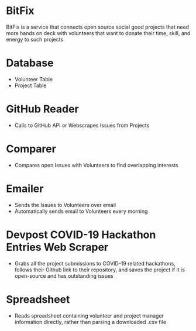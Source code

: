 # BitFix
BitFix is a service that connects open source social good projects that need more hands on deck with volunteers that want to donate their time, skill, and energy to such projects

# Database
- Volunteer Table
- Project Table

# GitHub Reader
- Calls to GitHub API or Webscrapes Issues from Projects

# Comparer
- Compares open Issues with Volunteers to find overlapping interests

# Emailer
- Sends the Issues to Volunteers over email
- Automatically sends email to Volunteers every morning

# Devpost COVID-19 Hackathon Entries Web Scraper
- Grabs all the project submissions to COVID-19 related hackathons, follows their Github link to their repository, and saves the project
  if it is open-source and has outstanding issues

# Spreadsheet
- Reads spreadsheet containing volunteer and project manager information directly, rather than parsing a downloaded .csv file
